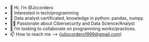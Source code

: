 - 👋 Hi, I’m @Jccordero 
- 👀 Interested in tech/programming
- 🌱 Data analyst certificated, knowledge in python: pandas, numpy.
- 👨‍💻 Passionate about Cibersecurity and Data Science/Analyst
- 💞️ I’m looking to collaborate on programming works/practices.
- 📫 How to reach me --> (juliocordero1999@gmail.com)

<!---
Jccordero/Jccordero is a ✨ special ✨ repository because its `README.md` (this file) appears on your GitHub profile.
You can click the Preview link to take a look at your changes.
--->
